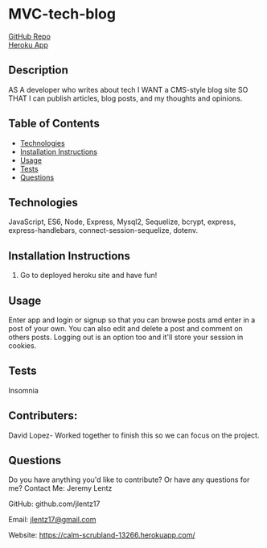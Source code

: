 # MVC-tech-blog

[GitHub Repo](https://github.com/jlentz17/MVC-tech-blog)<br>
[Heroku App](https://calm-scrubland-13266.herokuapp.com/)

## Description

AS A developer who writes about tech
I WANT a CMS-style blog site
SO THAT I can publish articles, blog posts, and my thoughts and opinions.

## Table of Contents

- [Technologies](#technologies)
- [Installation Instructions](#installation-instructions)
- [Usage](#usage)
- [Tests](#tests)
- [Questions](#questions)

## Technologies

JavaScript, ES6, Node, Express, Mysql2, Sequelize, bcrypt, express, express-handlebars, connect-session-sequelize, dotenv.

## Installation Instructions

1. Go to deployed heroku site and have fun!

## Usage

Enter app and login or signup so that you can browse posts amd enter in a post of your own. You can also edit and delete a post and comment on others posts. Logging out is an option too and it'll store your session in cookies.

## Tests

Insomnia

## Contributers:

David Lopez- Worked together to finish this so we can focus on the project.

## Questions

Do you have anything you'd like to contribute? Or have any questions for me?
Contact Me: Jeremy Lentz

GitHub: github.com/jlentz17

Email: jlentz17@gmail.com

Website: https://calm-scrubland-13266.herokuapp.com/
